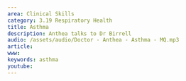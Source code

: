 ```yaml
---
area: Clinical Skills
category: 3.19 Respiratory Health
title: Asthma
description: Anthea talks to Dr Birrell
audio: /assets/audio/Doctor - Anthea - Asthma - MQ.mp3
article: 
www: 
keywords: asthma
youtube:
--- 
```

